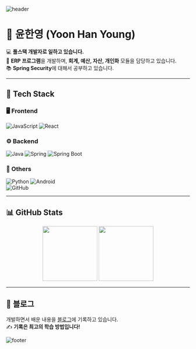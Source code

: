 ![header](https://capsule-render.vercel.app/api?type=rect&color=gradient&height=100&section=header)

# 👋 윤한영 (Yoon Han Young)

💻 **풀스택 개발자로 일하고 있습니다.**  
📌 **ERP 프로그램**을 개발하며, **회계, 예산, 자산, 개인화** 모듈을 담당하고 있습니다. <br/>
📚 **Spring Security**에 대해서 공부하고 있습니다.

---

## 🔧 Tech Stack

### 🖥 Frontend  
![JavaScript](https://img.shields.io/badge/JavaScript-F7DF1E?style=flat&logo=JavaScript&logoColor=black) 
![React](https://img.shields.io/badge/React-61DAFB?style=flat&logo=React&logoColor=black)  

### ⚙️ Backend  
![Java](https://img.shields.io/badge/Java-007396?style=flat&logo=OpenJDK&logoColor=white)
![Spring](https://img.shields.io/badge/Spring-6DB33F?style=flat&logo=Spring&logoColor=white)
![Spring Boot](https://img.shields.io/badge/SpringBoot-6DB33F?style=flat&logo=springboot&logoColor=white)

### 🔗 Others  
![Python](https://img.shields.io/badge/Python-3776AB?style=flat&logo=Python&logoColor=white) 
![Android](https://img.shields.io/badge/Android-3DDC84?style=flat&logo=Android&logoColor=white)  
![GitHub](https://img.shields.io/badge/GitHub-181717?style=flat&logo=GitHub&logoColor=white)  

---

## 📊 GitHub Stats  

<div align="center">
  <img src="https://github-readme-stats.vercel.app/api?username=YoonHan0&show_icons=true&theme=radical" height="150">
  <img src="https://github-readme-stats.vercel.app/api/top-langs/?username=YoonHan0&layout=compact&theme=radical" height="150">
</div>

---

## 📝 블로그  

개발하면서 배운 내용을 [블로그](https://velog.io/@yoon_han0/posts)에 기록하고 있습니다.  
✍️ **기록은 최고의 학습 방법입니다!**  


<!-- 푸터 -->
![footer](https://capsule-render.vercel.app/api?type=rect&color=gradient&height=50&section=footer)

